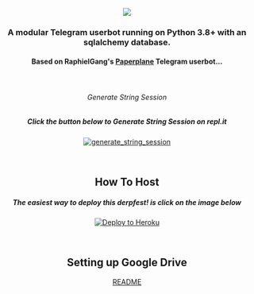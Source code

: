 <p align="center"><img src="https://telegra.ph/file/adeb8fb9461ccb9b84319.jpg"</p>

<h3 align="center">A modular Telegram userbot running on Python 3.8+ with an sqlalchemy database.</h3>
<h4 align="center">Based on RaphielGang's <a href="https://github.com/RaphielGang/Telegram-UserBot">Paperplane</a> Telegram userbot...</h4>
<p align="center">&nbsp;</p>
<h6 align="center">Generate String Session</h2>
<h5 align="center">Click the button below to Generate String Session on repl.it</h5>
<p align="center"><a href="http://stringsession.biansepang.repl.run/"> <img src="https://img.shields.io/badge/run-string__session.py-blue?style=for-the-badge&logo=repl.it" alt="generate_string_session" /></a></p>
<p align="center">&nbsp;</p>
<h2 align="center">How To Host</h2>
<h5 align="center">The easiest way to deploy this derpfest! is click on the image below</h5>
<p align="center"><a href="https://heroku.com/deploy?template=https://github.com/xvenom15/XBot/tree/master"> <img src="https://camo.githubusercontent.com/83b0e95b38892b49184e07ad572c94c8038323fb/68747470733a2f2f7777772e6865726f6b7563646e2e636f6d2f6465706c6f792f627574746f6e2e737667" alt="Deploy to Heroku" /></a></p>
<p align="center">&nbsp;</p>
<h2 align="center">Setting up Google Drive</h2>
<p align="center"><a href="https://telegra.ph/How-To-Setup-Google-Drive-04-03">README</a></p>
